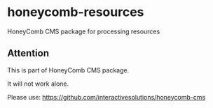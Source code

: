 # honeycomb-resources
HoneyComb CMS package for processing resources

## Attention

This is part of HoneyComb CMS package.

It will not work alone.

Please use:
https://github.com/interactivesolutions/honeycomb-cms